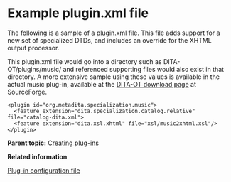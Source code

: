 # Example plugin.xml file

The following is a sample of a plugin.xml file. This file adds support for a new set of specialized DTDs, and includes an override for the XHTML output processor.

This plugin.xml file would go into a directory such as DITA-OT/plugins/music/ and referenced supporting files would also exist in that directory. A more extensive sample using these values is available in the actual music plug-in, available at the [DITA-OT download page](http://sourceforge.net/projects/dita-ot/files/) at SourceForge.

```
<plugin id="org.metadita.specialization.music">
  <feature extension="dita.specialization.catalog.relative" file="catalog-dita.xml">
  <feature extension="dita.xsl.xhtml" file="xsl/music2xhtml.xsl"/>
</plugin>
```

**Parent topic:** [Creating plug-ins](../dev_ref/plugins-overview.md)

**Related information**  


[Plug-in configuration file](../dev_ref/plugin-configfile.md)


